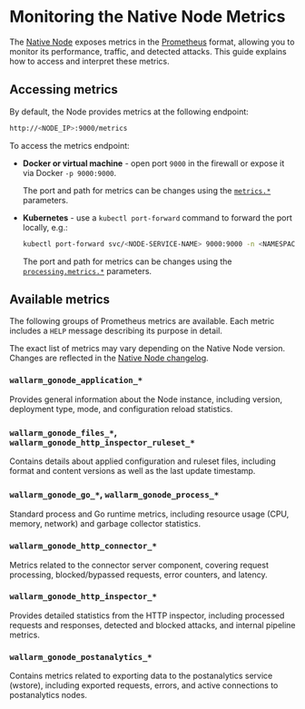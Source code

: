 # Monitoring the Native Node Metrics

The [Native Node](../installation/nginx-native-node-internals.md#native-node) exposes metrics in the [Prometheus](https://prometheus.io/docs/instrumenting/exposition_formats/) format, allowing you to monitor its performance, traffic, and detected attacks. This guide explains how to access and interpret these metrics.

## Accessing metrics

By default, the Node provides metrics at the following endpoint:

```bash
http://<NODE_IP>:9000/metrics
```

To access the metrics endpoint:

* **Docker or virtual machine** - open port `9000` in the firewall or expose it via Docker `-p 9000:9000`.

    The port and path for metrics can be changes using the [`metrics.*`](../installation/native-node/all-in-one-conf.md#metricsenabled) parameters.
* **Kubernetes** - use a `kubectl port-forward` command to forward the port locally, e.g.:

    ```bash
    kubectl port-forward svc/<NODE-SERVICE-NAME> 9000:9000 -n <NAMESPACE>
    ```

    The port and path for metrics can be changes using the [`processing.metrics.*`](../installation/native-node/helm-chart-conf.md#processingmetricsenabled) parameters.

## Available metrics

The following groups of Prometheus metrics are available. Each metric includes a `HELP` message describing its purpose in detail.

The exact list of metrics may vary depending on the Native Node version. Changes are reflected in the [Native Node changelog](../updating-migrating/native-node/node-artifact-versions.md).

### `wallarm_gonode_application_*`

Provides general information about the Node instance, including version, deployment type, mode, and configuration reload statistics.

### `wallarm_gonode_files_*`, `wallarm_gonode_http_inspector_ruleset_*`

Contains details about applied configuration and ruleset files, including format and content versions as well as the last update timestamp.

### `wallarm_gonode_go_*`, `wallarm_gonode_process_*`

Standard process and Go runtime metrics, including resource usage (CPU, memory, network) and garbage collector statistics.

### `wallarm_gonode_http_connector_*`

Metrics related to the connector server component, covering request processing, blocked/bypassed requests, error counters, and latency.

### `wallarm_gonode_http_inspector_*`

Provides detailed statistics from the HTTP inspector, including processed requests and responses, detected and blocked attacks, and internal pipeline metrics.

### `wallarm_gonode_postanalytics_*`

Contains metrics related to exporting data to the postanalytics service (wstore), including exported requests, errors, and active connections to postanalytics nodes.
